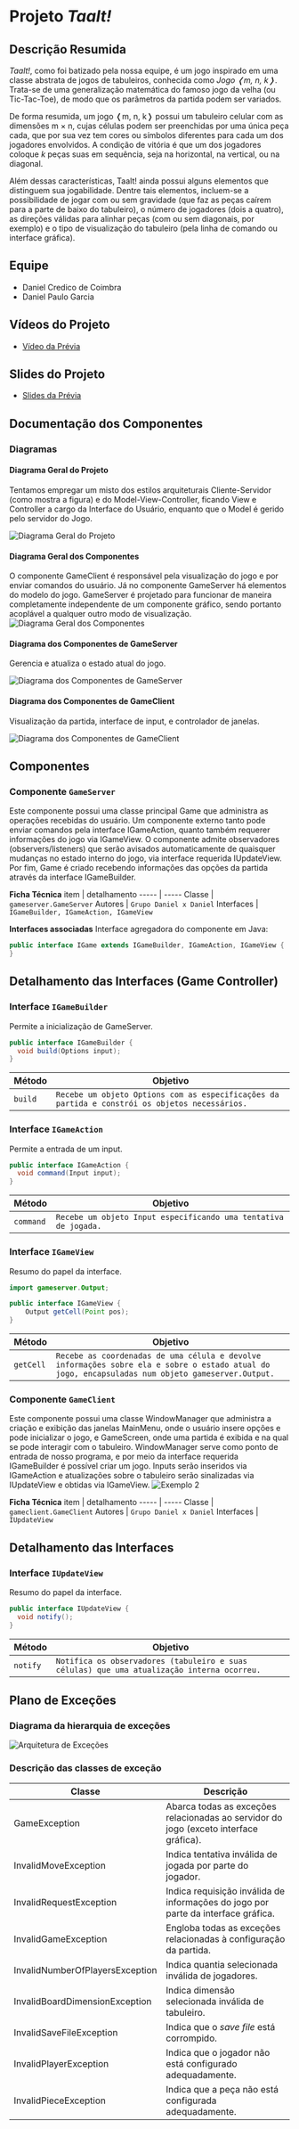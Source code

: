 # Projeto _Taalt!_

## Descrição Resumida

_Taalt!_, como foi batizado pela nossa equipe, é um jogo inspirado em uma classe abstrata de jogos de tabuleiros, conhecida como _Jogo ❬m, n, k❭_. Trata-se de uma generalização matemática do famoso jogo da velha (ou Tic-Tac-Toe), de modo que os parâmetros da partida podem ser variados.

De forma resumida, um jogo ❬m, n, k❭ possui um tabuleiro celular com as dimensões m × n, cujas células podem ser preenchidas por uma única peça cada, que por sua vez tem cores ou símbolos diferentes para cada um dos jogadores envolvidos. A condição de vitória é que um dos jogadores coloque *k* peças suas em sequência, seja na horizontal, na vertical, ou na diagonal.

Além dessas características, Taalt! ainda possui alguns elementos que distinguem sua jogabilidade. Dentre tais elementos, incluem-se a possibilidade de jogar com ou sem gravidade (que faz as peças caírem para a parte de baixo do tabuleiro), o número de jogadores (dois a quatro), as direções válidas para alinhar peças (com ou sem diagonais, por exemplo) e o tipo de visualização do tabuleiro (pela linha de comando ou interface gráfica).



## Equipe
* Daniel Credico de Coimbra
* Daniel Paulo Garcia


## Vídeos do Projeto
* [Vídeo da Prévia](assets/Prévia_Vídeo.mp4)


## Slides do Projeto
* [Slides da Prévia](assets/Prévia_Slides.pdf)



## Documentação dos Componentes

### Diagramas

#### Diagrama Geral do Projeto
Tentamos empregar um misto dos estilos arquiteturais Cliente-Servidor (como mostra a figura) e do Model-View-Controller, ficando View e Controller a cargo da Interface do Usuário, enquanto que o Model é gerido pelo servidor do Jogo.

![Diagrama Geral do Projeto](assets/Arquitetura_Geral.png)

#### Diagrama Geral dos Componentes
O componente GameClient é responsável pela visualização do jogo e por enviar comandos do usuário. Já no componente GameServer há elementos do modelo do jogo. GameServer é projetado para funcionar de maneira completamente independente de um componente gráfico, sendo portanto acoplável a qualquer outro modo de visualização.
![Diagrama Geral dos Componentes](assets/Arquitetura_Componentes.png)

#### Diagrama dos Componentes de GameServer
Gerencia e atualiza o estado atual do jogo.

![Diagrama dos Componentes de GameServer](assets/Arquitetura_GameServer.png)

#### Diagrama dos Componentes de GameClient
Visualização da partida, interface de input, e controlador de janelas.

![Diagrama dos Componentes de GameClient](assets/Arquitetura_GameClient.png)



## Componentes

### Componente `GameServer`
Este componente possui uma classe principal Game que administra as operações recebidas do usuário. Um componente externo tanto pode enviar comandos pela interface IGameAction, quanto também requerer informações do jogo via IGameView. O componente admite observadores (observers/listeners) que serão avisados automaticamente de quaisquer mudanças no estado interno do jogo, via interface requerida IUpdateView. Por fim, Game é criado recebendo informações das opções da partida através da interface IGameBuilder.

**Ficha Técnica**
item | detalhamento
----- | -----
Classe | `gameserver.GameServer`
Autores | `Grupo Daniel x Daniel`
Interfaces | `IGameBuilder, IGameAction, IGameView`

**Interfaces associadas**
Interface agregadora do componente em Java:
~~~java
public interface IGame extends IGameBuilder, IGameAction, IGameView {
}
~~~

## Detalhamento das Interfaces (Game Controller)
### Interface `IGameBuilder`
Permite a inicialização de GameServer.
~~~java
public interface IGameBuilder {
  void build(Options input);
}
~~~
Método | Objetivo
-------| --------
`build` | `Recebe um objeto Options com as especificações da partida e constrói os objetos necessários.`

### Interface `IGameAction`
Permite a entrada de um input.
~~~java
public interface IGameAction {
  void command(Input input);
}
~~~
Método | Objetivo
-------| --------
`command` | `Recebe um objeto Input especificando uma tentativa de jogada.`

### Interface `IGameView`
Resumo do papel da interface.

~~~java
import gameserver.Output;

public interface IGameView {
    Output getCell(Point pos);
}
~~~
Método | Objetivo
-------| --------
`getCell` | `Recebe as coordenadas de uma célula e devolve informações sobre ela e sobre o estado atual do jogo, encapsuladas num objeto gameserver.Output.`



### Componente `GameClient`
Este componente possui uma classe WindowManager que administra a criação e exibição das janelas MainMenu, onde o usuário insere opções e pode inicializar o jogo, e GameScreen, onde uma partida é exibida e na qual se pode interagir com o tabuleiro. WindowManager serve como ponto de entrada de nosso programa, e por meio da interface requerida IGameBuilder é possível criar um jogo. Inputs serão inseridos via IGameAction e atualizações sobre o tabuleiro serão sinalizadas via IUpdateView e obtidas via IGameView.
![Exemplo 2](assets/imagem)

**Ficha Técnica**
item | detalhamento
----- | -----
Classe | `gameclient.GameClient`
Autores | `Grupo Daniel x Daniel`
Interfaces | `IUpdateView`

## Detalhamento das Interfaces

### Interface `IUpdateView`
Resumo do papel da interface.
~~~java
public interface IUpdateView {
  void notify();
}
~~~
Método | Objetivo
-------| --------
`notify` | `Notifica os observadores (tabuleiro e suas células) que uma atualização interna ocorreu.`



## Plano de Exceções

### Diagrama da hierarquia de exceções
![Arquitetura de Exceções](assets/Arquitetura_Exceções.png)

### Descrição das classes de exceção
Classe | Descrição
----- | -----
GameException | Abarca todas as exceções relacionadas ao servidor do jogo (exceto interface gráfica).
InvalidMoveException | Indica tentativa inválida de jogada por parte do jogador.
InvalidRequestException | Indica requisição inválida de informações do jogo por parte da interface gráfica.
InvalidGameException | Engloba todas as exceções relacionadas à configuração da partida.
InvalidNumberOfPlayersException | Indica quantia selecionada inválida de jogadores.
InvalidBoardDimensionException | Indica dimensão selecionada inválida de tabuleiro.
InvalidSaveFileException | Indica que o _save file_ está corrompido.
InvalidPlayerException | Indica que o jogador não está configurado adequadamente.
InvalidPieceException | Indica que a peça não está configurada adequadamente.
